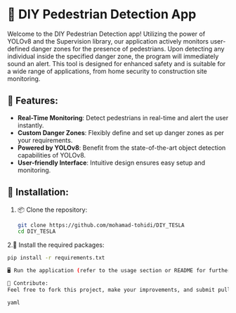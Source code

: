 # 🚸 DIY Pedestrian Detection App

Welcome to the DIY Pedestrian Detection app! Utilizing the power of YOLOv8 and the Supervision library, our application actively monitors user-defined danger zones for the presence of pedestrians. Upon detecting any individual inside the specified danger zone, the program will immediately sound an alert. This tool is designed for enhanced safety and is suitable for a wide range of applications, from home security to construction site monitoring.

## 🌟 Features:

- **Real-Time Monitoring**: Detect pedestrians in real-time and alert the user instantly.
- **Custom Danger Zones**: Flexibly define and set up danger zones as per your requirements.
- **Powered by YOLOv8**: Benefit from the state-of-the-art object detection capabilities of YOLOv8.
- **User-friendly Interface**: Intuitive design ensures easy setup and monitoring.

## 🚀 Installation:

1. 📦 Clone the repository:
   ```bash
   git clone https://github.com/mohamad-tohidi/DIY_TESLA
   cd DIY_TESLA
   
2.🧰 Install the required packages:
   ```bash
  pip install -r requirements.txt

🖥️ Run the application (refer to the usage section or README for further instructions).

🤝 Contribute:
Feel free to fork this project, make your improvements, and submit pull requests. Feedback and contributions are always appreciated! 🎉

yaml
